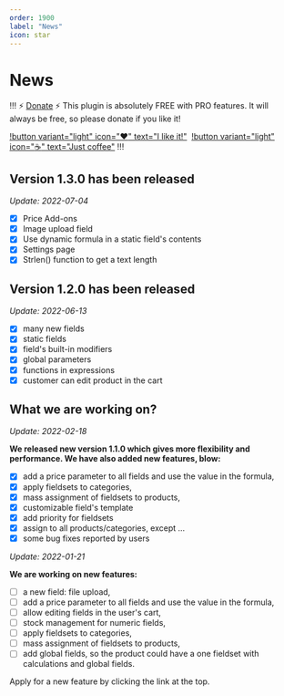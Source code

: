 ```yaml
---
order: 1900
label: "News"
icon: star
---
```


# News
!!! :zap: [Donate](https://www.paypal.com/donate/?hosted_button_id=5DNZK72H5YCBY) :zap:
This plugin is absolutely FREE with PRO features. It will always be free, so please donate if you like it!

[!button variant="light" icon=":heart:" text="I like it!"](https://www.paypal.com/donate/?hosted_button_id=5DNZK72H5YCBY)&nbsp;
[!button variant="light" icon=":coffee:" text="Just coffee"](https://www.buymeacoffee.com/piatkowski)
!!!
## Version 1.3.0 has been released
*Update: 2022-07-04*

- [X] Price Add-ons
- [X] Image upload field
- [X] Use dynamic formula in a static field's contents
- [X] Settings page
- [X] Strlen() function to get a text length

## Version 1.2.0 has been released
*Update: 2022-06-13*

- [X] many new fields
- [X] static fields
- [X] field's built-in modifiers
- [X] global parameters
- [X] functions in expressions
- [X] customer can edit product in the cart

## What we are working on?
*Update: 2022-02-18*

**We released new version 1.1.0 which gives more flexibility and performance.
We have also added new features, blow:**

- [X] add a price parameter to all fields and use the value in the formula,
- [X] apply fieldsets to categories,
- [X] mass assignment of fieldsets to products,
- [X] customizable field's template
- [X] add priority for fieldsets
- [X] assign to all products/categories, except ...
- [X] some bug fixes reported by users

*Update: 2022-01-21*

**We are working on new features:**
- [ ] a new field: file upload,
- [ ] add a price parameter to all fields and use the value in the formula,
- [ ] allow editing fields in the user's cart,
- [ ] stock management for numeric fields,
- [ ] apply fieldsets to categories,
- [ ] mass assignment of fieldsets to products,
- [ ] add global fields, so the product could have a one fieldset with calculations and global fields.

Apply for a new feature by clicking the link at the top.